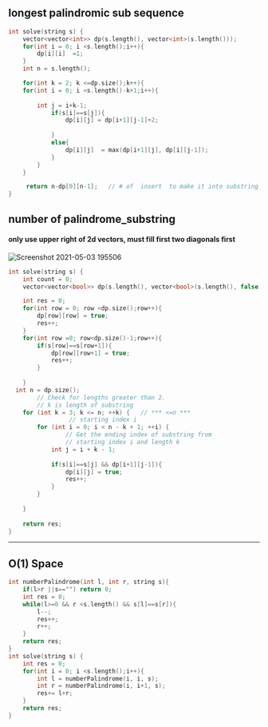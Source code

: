 ## longest palindromic sub sequence 
```c++
int solve(string s) {
    vector<vector<int>> dp(s.length(), vector<int>(s.length()));
    for(int i = 0; i <s.length();i++){
        dp[i][i]  =1;
    }
    int n = s.length();

    for(int k = 2; k <=dp.size();k++){
    for(int i = 0; i <s.length()-k+1;i++){
        
        int j = i+k-1;
            if(s[i]==s[j]){
                dp[i][j] = dp[i+1][j-1]+2;
        
            }
            else{
                dp[i][j]  = max(dp[i+1][j], dp[i][j-1]);
            }
        }
    }

     return n-dp[0][n-1];   // # of  insert  to make it into substring
}
```

## number of palindrome_substring

#### only use upper right of 2d vectors, must fill first two diagonals first
![Screenshot 2021-05-03 195506](https://user-images.githubusercontent.com/37808313/116947841-ca361a00-ac4b-11eb-8c43-eaac156a73ac.png)
```c++
int solve(string s) {
    int count = 0;
    vector<vector<bool>> dp(s.length(), vector<bool>(s.length(), false));

    int res = 0;
    for(int row = 0; row <dp.size();row++){
        dp[row][row] = true;
        res++;
    }
    for(int row =0; row<dp.size()-1;row++){
        if(s[row]==s[row+1]){
            dp[row][row+1] = true;
            res++;
        }
        
    }
  int n = dp.size(); 
        // Check for lengths greater than 2.
        // k is length of substring
    for (int k = 3; k <= n; ++k) {   // *** <=n ***
                 // starting index i
        for (int i = 0; i < n - k + 1; ++i) {  
                // Get the ending index of substring from
                // starting index i and length k
            int j = i + k - 1;
 
            if(s[i]==s[j] && dp[i+1][j-1]){
                dp[i][j] = true;
                res++;
            }
        }
        
    }
  
    return res;
}
```


---

## O(1) Space

```c++
int numberPalindrome(int l, int r, string s){
    if(l>r ||s=="") return 0;
    int res = 0;
    while(l>=0 && r <s.length() && s[l]==s[r]){
        l--;
        res++;
        r++;
    }
    return res;
}
int solve(string s) {
    int res = 0;
    for(int i = 0; i <s.length();i++){
        int l = numberPalindrome(i, i, s);
        int r = numberPalindrome(i, i+1, s);
        res+= l+r;
    }
    return res;
}
```
